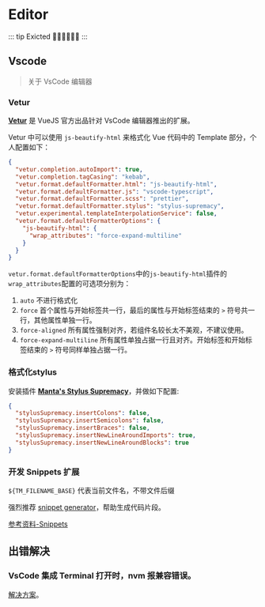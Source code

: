 # Editor

::: tip Exicted
:rocket::rocket::rocket::rocket::rocket::rocket:
:::

## Vscode

> 关于 VsCode 编辑器

### Vetur

__[Vetur](https://github.com/vuejs/vetur)__ 是 VueJS 官方出品针对 VsCode 编辑器推出的扩展。

Vetur 中可以使用 `js-beautify-html` 来格式化 Vue 代码中的 Template 部分，个人配置如下：

``` json
{
  "vetur.completion.autoImport": true,
  "vetur.completion.tagCasing": "kebab",
  "vetur.format.defaultFormatter.html": "js-beautify-html",
  "vetur.format.defaultFormatter.js": "vscode-typescript",
  "vetur.format.defaultFormatter.scss": "prettier",
  "vetur.format.defaultFormatter.stylus": "stylus-supremacy",
  "vetur.experimental.templateInterpolationService": false,
  "vetur.format.defaultFormatterOptions": {
    "js-beautify-html": {
      "wrap_attributes": "force-expand-multiline"
    }
  }
}
```

`vetur.format.defaultFormatterOptions`中的`js-beautify-html`插件的`wrap_attributes`配置的可选项分别为：

1. `auto` 不进行格式化
2. `force` 首个属性与开始标签共一行，最后的属性与开始标签结束的 `>` 符号共一行，其他属性单独一行。
3. `force-aligned` 所有属性强制对齐，若组件名较长太不美观，不建议使用。
4. `force-expand-multiline` 所有属性单独占据一行且对齐。开始标签和开始标签结束的 `>` 符号同样单独占据一行。

### 格式化stylus

安装插件 __[Manta's Stylus Supremacy](https://github.com/ThisIsManta/vscode-stylus-supremacy)__，并做如下配置:

``` json
{
  "stylusSupremacy.insertColons": false,
  "stylusSupremacy.insertSemicolons": false,
  "stylusSupremacy.insertBraces": false,
  "stylusSupremacy.insertNewLineAroundImports": true,
  "stylusSupremacy.insertNewLineAroundBlocks": true
}
```

### 开发 Snippets 扩展

`${TM_FILENAME_BASE}` 代表当前文件名，不带文件后缀

强烈推荐 [snippet generator](https://snippet-generator.app/)，帮助生成代码片段。

[参考资料-Snippets](https://code.visualstudio.com/docs/editor/userdefinedsnippets)

## 出错解决

### VsCode 集成 Terminal 打开时，nvm 报兼容错误。

[解决方案](https://github.com/Microsoft/vscode-docs/blob/master/docs/editor/integrated-terminal.md#why-is-nvm-complaining-about-a-prefix-option-when-the-integrated-terminal-is-launched)。

